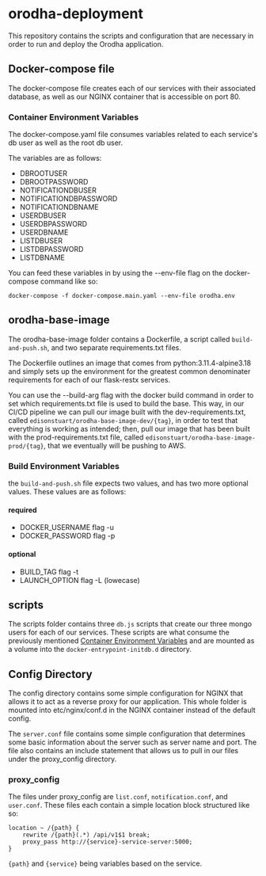 # orodha-deployment

This repository contains the scripts and configuration that are necessary in order to run and deploy the Orodha application.

## Docker-compose file

The docker-compose file creates each of our services with their associated database, as well as our NGINX container that is accessible on port 80.

### Container Environment Variables

The docker-compose.yaml file consumes variables related to each service's db user as well as the root db user.

The variables are as follows:

- DBROOTUSER
- DBROOTPASSWORD
- NOTIFICATIONDBUSER
- NOTIFICATIONDBPASSWORD
- NOTIFICATIONDBNAME
- USERDBUSER
- USERDBPASSWORD
- USERDBNAME
- LISTDBUSER
- LISTDBPASSWORD
- LISTDBNAME

You can feed these variables in by using the --env-file flag on the docker-compose command like so:

`docker-compose -f docker-compose.main.yaml --env-file orodha.env`

## orodha-base-image

The orodha-base-image folder contains a Dockerfile, a script called
`build-and-push.sh`, and two separate requirements.txt files.

The Dockerfile outlines an image that comes from python:3.11.4-alpine3.18 and simply sets up the environment for the greatest common denominater requirements for each of our flask-restx services.

You can use the --build-arg flag with the docker build command in order to set which requirements.txt file is used to build the base. This way, in our CI/CD pipeline we can pull our image built with the dev-requirements.txt, called `edisonstuart/orodha-base-image-dev/{tag}`, in order to test that everything is working as intended; then, pull our image that has been built with the prod-requirements.txt file, called `edisonstuart/orodha-base-image-prod/{tag}`, that we eventually will be pushing to AWS.

### Build Environment Variables

the `build-and-push.sh` file expects two values, and has two more optional values. These values are as follows:

#### required

- DOCKER_USERNAME
  flag -u
- DOCKER_PASSWORD
  flag -p

#### optional

- BUILD_TAG
  flag -t
- LAUNCH_OPTION
  flag -L (lowecase)

## scripts

The scripts folder contains three `db.js` scripts that create our three mongo users for each of our services. These scripts are what consume the previously mentioned [Container Environment Variables](#container-environment-variables) and are mounted as a volume into the `docker-entrypoint-initdb.d` directory.

## Config Directory

The config directory contains some simple configuration for NGINX that allows it to act as a reverse proxy for our application. This whole folder is mounted into etc/nginx/conf.d in the NGINX container instead of the default config.

The `server.conf` file contains some simple configuration that determines some basic information about the server such as server name and port. The file also contains an include statement that allows us to pull in our files under the proxy_config directory.

### proxy_config

The files under proxy_config are `list.conf`, `notification.conf`, and `user.conf`. These files each contain a simple location block structured like so:

```
location ~ /{path} {
    rewrite /{path}(.*) /api/v1$1 break;
    proxy_pass http://{service}-service-server:5000;
}
```

`{path}` and `{service}` being variables based on the service.
